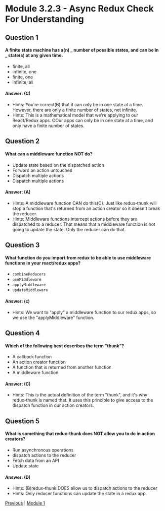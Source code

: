 # Module 3.2.3 - Async Redux Check For Understanding

## Question 1

####  A finite state machine has a(n) **_ number of possible states, and can be in _** state(s) at any given time.

- finite, all  
- infinite, one 
- finite, one 
- infinite, all  

#### Answer:   (C) 

- Hints: You're correct(B) that it can only be in one state at a time. However, there are only a finite number of states, not infinite.
- Hints: This is a mathematical model that we're applying to our React/Redux apps. OOur apps can only be in one state at a time, and only have a finite number of states.

## Question 2

####  What can a middleware function NOT do?

- Update state based on the dispatched action  
- Forward an action untouched  
- Dispatch multiple actions  
- Dispatch multiple actions 

#### Answer:   (A) 

- Hints: A middleware function CAN do this(C). Just like redux-thunk will stop a function that's returned from an action creator so it doesn't break the reducer.
- Hints: Middleware functions intercept actions before they are dispatched to a reducer. That means that a middleware function is not going to update the state. Only the reducer can do that.

## Question 3

####  What function do you import from redux to be able to use middleware functions in your react/redux apps?

- ```combineReducers``` 
- ```useMiddleware``` 
- ```applyMiddleware``` 
- ```updateMiddleware``` 

#### Answer:   (c) 

- Hints: We want to "apply" a middleware function to our redux apps, so we use the "applyMiddleware" function.

## Question 4

####  Which of the following best describes the term "thunk"?

- A callback function  
- An action creator function  
- A function that is returned from another function  
- A middleware function 

#### Answer:   (C) 

- Hints: This is the actual definition of the term "thunk", and it's why redux-thunk is named that. It uses this principle to give access to the dispatch function in our action creators.

## Question 5

####  What is something that redux-thunk does NOT allow you to do in action creators?

- Run asynchronous operations  
- dispatch actions to the reducer 
- Fetch data from an API  
- Update state  

#### Answer:   (D) 

- Hints: (B)redux-thunk DOES allow us to dispatch actions to the reducer
- Hints: Only reducer functions can update the state in a redux app.








[Previous](./Object_3.md) | [Module 1](../../Module_1-Class-Components/README.md)
